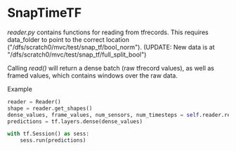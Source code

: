 # SnapTimeTF

*reader.py* contains functions for reading from tfrecords.
This requires data_folder to point to the correct location ("/dfs/scratch0/mvc/test/snap_tf/bool_norm"). (UPDATE: New data is at "/dfs/scratch0/mvc/test/snap_tf/full_split_bool")

Calling *read()* will return a dense batch (raw tfrecord values), as well as framed values, which contains windows over the raw data.

Example

```python
reader = Reader()
shape = reader.get_shapes()
dense_values, frame_values, num_sensors, num_timesteps = self.reader.read(batch_size, shape=shape)
predictions = tf.layers.dense(dense_values)

with tf.Session() as sess:
    sess.run(predictions)
```

